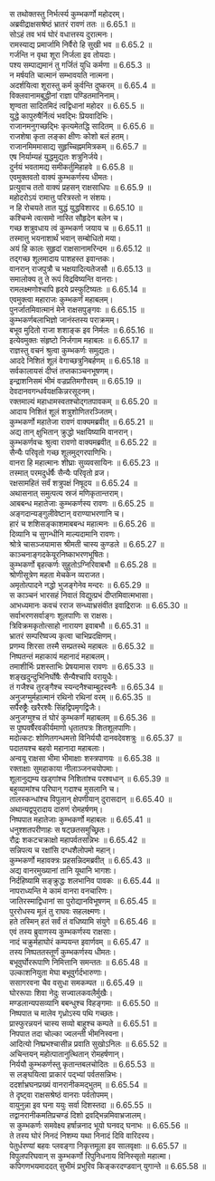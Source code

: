 

  
स तथोक्तस्तु निर्भर्त्स्य कुम्भकर्णो महोदरम्।  
अब्रवीद्राक्षसश्रेष्ठं भ्रातरं रावणं ततः ॥ 6.65.1 ॥   
सोऽहं तव भयं घोरं वधात्तस्य दुरात्मनः।  
रामस्याद्य प्रमार्जामि निर्वैरो हि सुखी भव ॥ 6.65.2 ॥   
गर्जन्ति न वृथा शूरा निर्जला इव तोयदाः।  
पश्य सम्पाद्यमानं तु गर्जितं युधि कर्मणा ॥ 6.65.3 ॥   
न मर्षयति चात्मानं सम्भावयति नात्मना।  
अदर्शयित्वा शूरास्तु कर्म कुर्वन्ति दुष्करम् ॥ 6.65.4 ॥   
विक्लवानामबुद्धीनां राज्ञा पण्डितमानिनाम्।  
शृण्वता सादितमिदं त्वद्विधानां महोदर ॥ 6.65.5 ॥   
युद्धे कापुरुषैर्नित्यं भवद्भिः प्रियवादिभिः।  
राजानमनुगच्छद्भिः कृत्यमेतद्धि सादितम् ॥ 6.65.6 ॥   
राजशेषा कृता लङ्का क्षीणः कोशो बलं हतम्।  
राजानमिममासाद्य सुहृच्चिह्नममित्रकम् ॥ 6.65.7 ॥   
एष निर्याम्यहं युद्धमुद्यतः शत्रुनिर्जये।  
दुर्नयं भवतामद्य समीकर्तुमिहाहवे ॥ 6.65.8 ॥   
एवमुक्तवतो वाक्यं कुम्भकर्णस्य धीमतः।  
प्रत्युवाच ततो वाक्यं प्रहसन् राक्षसाधिपः ॥ 6.65.9 ॥   
महोदरोऽयं रामात्तु परित्रस्तो न संशयः।  
न हि रोचयते तात युद्धं युद्धविशारद ॥ 6.65.10 ॥   
कश्चिन्मे त्वत्समो नास्ति सौहृदेन बलेन च।  
गच्छ शत्रुवधाय त्वं कुम्भकर्ण जयाय च ॥ 6.65.11 ॥   
तस्मात्तु भयनाशार्थं भवान् सम्बोधितो मया।  
अयं हि कालः सुहृदां राक्षसानामरिन्दम ॥ 6.65.12 ॥   
तद्गच्छ शूलमादाय पाशहस्त इवान्तकः।  
वानरान् राजपुत्रौ च भक्षयादित्यतेजसौ ॥ 6.65.13 ॥   
समालोक्य तु ते रूपं विद्रविष्यन्ति वानराः।  
रामलक्ष्मणोश्चापि हृदये प्रस्फुटिष्यतः ॥ 6.65.14 ॥   
एवमुक्त्वा महाराजः कुम्भकर्णं महाबलम्।  
पुनर्जातमिवात्मानं मेने राक्षसपुङ्गवः ॥ 6.65.15 ॥   
कुम्भकर्णबलाभिज्ञो जानंस्तस्य पराक्रमम्।  
बभूव मुदितो राजा शशाङ्क इव निर्मलः ॥ 6.65.16 ॥   
इत्येवमुक्तः संहृष्टो निर्जगाम महाबलः ॥ 6.65.17 ॥   
राज्ञस्तु वचनं श्रुत्वा कुम्भकर्णः समुद्यतः।  
आददे निशितं शूलं वेगाच्छत्रुनिबर्हणम् ॥ 6.65.18 ॥   
सर्वकालायसं दीप्तं तप्तकाञ्चनभूषणम्।  
इन्द्राशनिसमं भीमं वज्रप्रतिमगौरवम् ॥ 6.65.19 ॥   
देवदानवगन्धर्वयक्षकिन्नरसूदनम्।  
रक्तमाल्यं महाधामस्वतश्चोद्गतपावकम् ॥ 6.65.20 ॥   
आदाय निशितं शूलं शत्रुशोणितरञ्जितम्।  
कुम्भकर्णो महातेजा रावणं वाक्यमब्रवीत् ॥ 6.65.21 ॥   
अद्य तान् क्षुभितान् क्रुद्धो भक्षयिष्यामि वानरान्।  
कुम्भकर्णवचः श्रुत्वा रावणो वाक्यमब्रवीत् ॥ 6.65.22 ॥   
सैन्यैः परिवृतो गच्छ शूलमुद्गरपाणिभिः।  
वानरा हि महात्मानः शीघ्राः सुव्यवसायिनः ॥ 6.65.23 ॥   
तस्मात् परमदुर्धर्षैः सैन्यैः परिवृतो व्रज।  
रक्षसामहितं सर्वं शत्रुपक्षं निषूदय ॥ 6.65.24 ॥   
अथासनात् समुत्पत्य स्रजं मणिकृतान्तराम्।  
आबबन्ध महातेजाः कुम्भकर्णस्य रावणः ॥ 6.65.25 ॥   
अङ्गदान्यङ्गुलीवेष्टान् वराण्याभरणानि च।  
हारं च शशिसङ्काशमाबबन्ध महात्मनः ॥ 6.65.26 ॥   
दिव्यानि च सुगन्धीनि माल्यदामानि रावणः।  
श्रोत्रे चासञ्जयामास श्रीमती चास्य कुण्डले ॥ 6.65.27 ॥   
काञ्चनाङ्गदकेयूरनिष्काभरणभूषितः।  
कुम्भकर्णो बृहत्कर्णः सुहुतोऽग्निरिवाबभौ ॥ 6.65.28 ॥   
श्रोणीसूत्रेण महता मेचकेन व्यराजत।  
अमृतोत्पादने नद्धो भुजङ्गेनेव मन्दरः ॥ 6.65.29 ॥   
स काञ्चनं भारसहं निवातं विद्युत्प्रभं दीप्तमिवात्मभासा।  
आभध्यमानः कवचं रराज सन्ध्याभ्रसंवीत इवाद्रिराजः ॥ 6.65.30 ॥   
सर्वाभरणसर्वाङ्गः शूलपाणिः स राक्षसः।  
त्रिविक्रमकृतोत्साहो नारायण इवाबभौ ॥ 6.65.31 ॥   
भ्रातरं सम्परिष्वज्य कृत्वा चाभिप्रदक्षिणम्।  
प्रणम्य शिरसा तस्मै सम्प्रतस्थे महाबलः ॥ 6.65.32 ॥   
निष्पतन्तं महाकायं महानादं महाबलम्।  
तमाशीर्भिः प्रशस्ताभिः प्रेषयामास रावणः ॥ 6.65.33 ॥   
शङ्खदुन्दुभिनिर्घोषैः सैन्यैश्चापि वरायुधैः।  
तं गजैश्च तुरङ्गैश्च स्यन्दनैश्चाम्बुदस्वनैः ॥ 6.65.34 ॥   
अनुजग्मुर्महात्मानं रथिनो रथिनां वरम् ॥ 6.65.35 ॥   
सर्पैरुष्ट्रैः खरैरश्वैः सिंहद्विपमृगद्विजैः।  
अनुजग्मुश्च तं घोरं कुम्भकर्णं महाबलम् ॥ 6.65.36 ॥   
स पुष्पवर्षैरवकीर्यमाणो धृतातपत्रः शितशूलपाणिः।  
मदोत्कटः शोणितगन्धमत्तो विनिर्ययौ दानवदेवशत्रुः ॥ 6.65.37 ॥   
पदातयश्च बहवो महानादा महाबलाः।  
अन्वयू राक्षसा भीमा भीमाक्षाः शस्त्रपाणयः ॥ 6.65.38 ॥   
रक्ताक्षाः सुमहाकाया नीलाञ्जनचयोपमाः।  
शूलानुद्यम्य खड्गांश्च निशितांश्च परश्वधान् ॥ 6.65.39 ॥   
बहुव्यामांश्च परिघान् गदाश्च मुसलानि च।  
तालस्कन्धांश्च विपुलान् क्षेपणीयान् दुरासदान् ॥ 6.65.40 ॥   
अथान्यद्वपुरादाय दारुणं रोमहर्षणम्।  
निष्पपात महातेजाः कुम्भकर्णो महाबलः ॥ 6.65.41 ॥   
धनुश्शतपरीणाहः स षट्छतसमुच्छ्रितः।  
रौद्रः शकटचक्राक्षो महापर्वतसन्निभः ॥ 6.65.42 ॥   
सन्निपत्य च रक्षांसि दग्धशैलोपमो महान्।  
कुम्भकर्णो महावक्त्रः प्रहसन्निदमब्रवीत् ॥ 6.65.43 ॥   
अद्य वानरमुख्यानां तानि यूथानि भागशः।  
निर्दहिष्यामि सङ्क्रुद्धः शलभानिव पावकः ॥ 6.65.44 ॥   
नापराध्यन्ति मे कामं वानरा वनचारिणः।  
जातिरस्माद्विधानां सा पुरोद्यानविभूषणम् ॥ 6.65.45 ॥   
पुररोधस्य मूलं तु राघवः सहलक्ष्मणः।  
हते तस्मिन् हतं सर्वं तं वधिष्यामि संयुगे ॥ 6.65.46 ॥   
एवं तस्य ब्रुवाणस्य कुम्भकर्णस्य राक्षसाः।  
नादं चक्रुर्महाघोरं कम्पयन्त इवार्णवम् ॥ 6.65.47 ॥   
तस्य निष्पततस्तूर्णं कुम्भकर्णस्य धीमतः।  
बभूवुर्घोररूपाणि निमित्तानि समन्ततः ॥ 6.65.48 ॥   
उल्काशनियुता मेघा बभूवुर्गर्दभारुणाः।  
ससागरवना चैव वसुधा समकम्पत ॥ 6.65.49 ॥   
घोररूपाः शिवा नेदुः सज्वालकवलैर्मुखैः।  
मण्डलान्यपसव्यानि बबन्धुश्च विहङ्गमाः ॥ 6.65.50 ॥   
निष्पपात च मालेव गृध्रोऽस्य पथि गच्छतः।  
प्रास्फुरन्नयनं चास्य सव्यो बाहुश्च कम्पते ॥ 6.65.51 ॥   
निपपात तदा चोल्का ज्वलन्ती भीमनिस्वना।  
आदित्यो निष्प्रभश्चासीन्न प्रवाति सुखोऽनिलः ॥ 6.65.52 ॥   
अचिन्तयन् महोत्पातानुत्थितान् रोमहर्षणान्।  
निर्ययौ कुम्भकर्णस्तु कृतान्तबलचोदितः ॥ 6.65.53 ॥   
स लङ्घयित्वा प्राकारं पद्भ्यां पर्वतसन्निभः।  
ददर्शाभ्रघनप्रख्यं वानरानीकमद्भुतम् ॥ 6.65.54 ॥   
ते दृष्ट्वा राक्षसश्रेष्ठं वानराः पर्वतोपमम्।  
वायुनुन्ना इव घना ययुः सर्वा दिशस्तदा ॥ 6.65.55 ॥   
तद्वानरानीकमतिप्रचण्डं दिशो द्रवद्भिन्नमिवाभ्रजालम्।  
स कुम्भकर्णः समवेक्ष्य हर्षान्ननाद भूयो घनवद् घनाभः ॥ 6.65.56 ॥   
ते तस्य घोरं निनदं निशम्य यथा निनादं दिवि वारिदस्य।  
पेतुर्धरण्यां बहवः प्लवङ्गा निकृत्तमूला इव सालवृक्षाः ॥ 6.65.57 ॥   
विपुलपरिघवान् स कुम्भकर्णो रिपुनिधनाय विनिस्सृतो महात्मा।  
कपिगणभयमाददत् सुभीमं प्रभुरिव किङ्करदण्डवान् युगान्ते ॥ 6.65.58 ॥   
